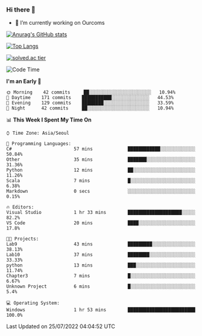 ### Hi there 👋

- 🔭 I’m currently working on Ourcoms

<!--
**Rhange/Rhange** is a ✨ _special_ ✨ repository because its `README.md` (this file) appears on your GitHub profile.

Here are some ideas to get you started:

- 🌱 I’m currently learning ...
- 👯 I’m looking to collaborate on ...
- 🤔 I’m looking for help with ...
- 💬 Ask me about ...
- 📫 How to reach me: ...
- 😄 Pronouns: ...
- ⚡ Fun fact: ...
-->

[![Anurag's GitHub stats](https://github-readme-stats.vercel.app/api?username=rhange&show_icons=true&theme=gruvbox)](https://github.com/anuraghazra/github-readme-stats)

[![Top Langs](https://github-readme-stats.vercel.app/api/top-langs/?username=rhange&layout=compact&theme=gruvbox)](https://github.com/anuraghazra/github-readme-stats)

[![solved.ac tier](http://mazassumnida.wtf/api/generate_badge?boj=rhange0511)](https://solved.ac/rhange0511)

  <!--START_SECTION:waka-->
![Code Time](http://img.shields.io/badge/Code%20Time-0%20secs-blue)

**I'm an Early 🐤** 

```text
🌞 Morning    42 commits     ██░░░░░░░░░░░░░░░░░░░░░░░   10.94% 
🌆 Daytime    171 commits    ███████████░░░░░░░░░░░░░░   44.53% 
🌃 Evening    129 commits    ████████░░░░░░░░░░░░░░░░░   33.59% 
🌙 Night      42 commits     ██░░░░░░░░░░░░░░░░░░░░░░░   10.94%

```


📊 **This Week I Spent My Time On** 

```text
⌚︎ Time Zone: Asia/Seoul

💬 Programming Languages: 
C#                       57 mins             ████████████░░░░░░░░░░░░░   50.84% 
Other                    35 mins             ███████░░░░░░░░░░░░░░░░░░   31.36% 
Python                   12 mins             ██░░░░░░░░░░░░░░░░░░░░░░░   11.26% 
Scala                    7 mins              █░░░░░░░░░░░░░░░░░░░░░░░░   6.38% 
Markdown                 0 secs              ░░░░░░░░░░░░░░░░░░░░░░░░░   0.15%

🔥 Editors: 
Visual Studio            1 hr 33 mins        ████████████████████░░░░░   82.2% 
VS Code                  20 mins             ████░░░░░░░░░░░░░░░░░░░░░   17.8%

🐱‍💻 Projects: 
Lab9                     43 mins             █████████░░░░░░░░░░░░░░░░   38.13% 
Lab10                    37 mins             ████████░░░░░░░░░░░░░░░░░   33.33% 
python                   13 mins             ███░░░░░░░░░░░░░░░░░░░░░░   11.74% 
Chapter3                 7 mins              █░░░░░░░░░░░░░░░░░░░░░░░░   6.67% 
Unknown Project          6 mins              █░░░░░░░░░░░░░░░░░░░░░░░░   5.4%

💻 Operating System: 
Windows                  1 hr 53 mins        █████████████████████████   100.0%

```


 Last Updated on 25/07/2022 04:04:52 UTC
<!--END_SECTION:waka-->
